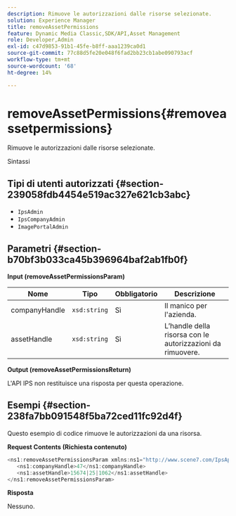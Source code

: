 ```yaml
---
description: Rimuove le autorizzazioni dalle risorse selezionate.
solution: Experience Manager
title: removeAssetPermissions
feature: Dynamic Media Classic,SDK/API,Asset Management
role: Developer,Admin
exl-id: c47d9853-91b1-45fe-b8ff-aaa1239ca0d1
source-git-commit: 77c88d5fe20e048f6fad2bb23cb1abe090793acf
workflow-type: tm+mt
source-wordcount: '68'
ht-degree: 14%

---
```


# removeAssetPermissions{#removeassetpermissions}

Rimuove le autorizzazioni dalle risorse selezionate.

Sintassi

## Tipi di utenti autorizzati {#section-239058fdb4454e519ac327e621cb3abc}

* `IpsAdmin`
* `IpsCompanyAdmin`
* `ImagePortalAdmin`

## Parametri {#section-b70bf3b033ca45b396964baf2ab1fb0f}

**Input (removeAssetPermissionsParam)**

| Nome | Tipo | Obbligatorio | Descrizione |
|---|---|---|---|
| companyHandle | `xsd:string` | Sì | Il manico per l&#39;azienda. |
| assetHandle | `xsd:string` | Sì | L’handle della risorsa con le autorizzazioni da rimuovere. |

**Output (removeAssetPermissionsReturn)**

L&#39;API IPS non restituisce una risposta per questa operazione.

## Esempi {#section-238fa7bb091548f5ba72ced11fc92d4f}

Questo esempio di codice rimuove le autorizzazioni da una risorsa.

**Request Contents (Richiesta contenuto)**

```java
<ns1:removeAssetPermissionsParam xmlns:ns1="http://www.scene7.com/IpsApi/xsd">
   <ns1:companyHandle>47</ns1:companyHandle>
   <ns1:assetHandle>15674|25|1062</ns1:assetHandle>
</ns1:removeAssetPermissionsParam>
```

**Risposta**

Nessuno.
